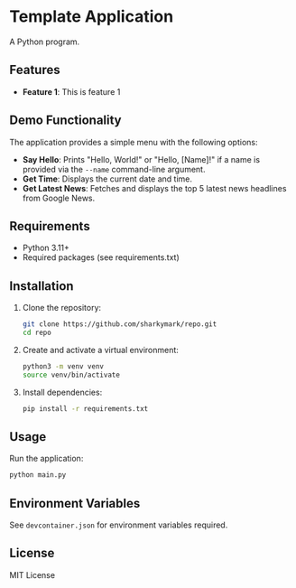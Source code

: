 # Template Application

A Python program.

## Features

- **Feature 1**: This is feature 1

## Demo Functionality

The application provides a simple menu with the following options:

- **Say Hello**: Prints "Hello, World!" or "Hello, [Name]!" if a name is provided via the `--name` command-line argument.
- **Get Time**: Displays the current date and time.
- **Get Latest News**: Fetches and displays the top 5 latest news headlines from Google News.

## Requirements

- Python 3.11+
- Required packages (see requirements.txt)

## Installation

1. Clone the repository:

   ```bash
   git clone https://github.com/sharkymark/repo.git
   cd repo
   ```

2. Create and activate a virtual environment:

   ```bash
   python3 -m venv venv
   source venv/bin/activate
   ```

3. Install dependencies:
   ```bash
   pip install -r requirements.txt
   ```

## Usage

Run the application:

```bash
python main.py
```

## Environment Variables

See `devcontainer.json` for environment variables required.

## License

MIT License
